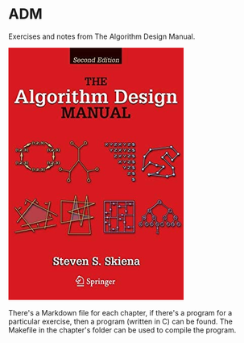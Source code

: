 # ADM

Exercises and notes from The Algorithm Design Manual.

![Book Cover](https://github.com/jonathantorres/bookshelf/blob/master/adm/adm.jpg)

There's a Markdown file for each chapter, if there's a program for a particular exercise, then a program (written in C) can be found. The Makefile in the chapter's folder can be used to compile the program.
